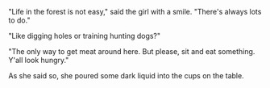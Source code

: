 "Life in the forest is not easy," said the girl with a smile. "There's always lots to do."

"Like digging holes or training hunting dogs?"

"The only way to get meat around here. But please, sit and eat something. Y'all look hungry."

As she said so, she poured some dark liquid into the cups on the table.
